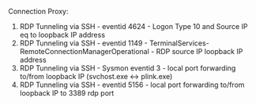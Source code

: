 Connection Proxy:
1. RDP Tunneling via SSH - eventid 4624 - Logon Type 10 and Source IP eq to loopback IP address
2. RDP Tunneling via SSH - eventid 1149 - TerminalServices-RemoteConnectionManagerOperational - RDP source IP loopback IP address
3. RDP Tunneling via SSH - Sysmon eventid 3 - local port forwarding to/from loopback IP (svchost.exe <-> plink.exe)
4. RDP Tunneling via SSH - eventid 5156 - local port forwarding to/from loopback IP to 3389 rdp port
